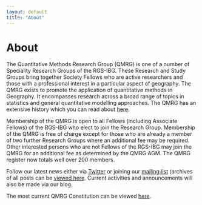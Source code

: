 ```yaml
---
layout: default
title: "About"
---
```


# About

The Quantitative Methods Research Group (QMRG) is one of a number of Speciality Research Groups of the RGS-IBG. These Research and Study Groups bring together Society Fellows who are active researchers and those with a professional interest in a particular aspect of geography. The QMRG exists to promote the application of quantitative methods in Geography. It encompasses research across a broad range of topics in statistics and general quantitative modelling approaches. The QMRG has an extensive history which you can read about [here](https://quantile.info/qmrg-history/).
	
Membership of the QMRG is open to all Fellows (including Associate Fellows) of the RGS-IBG who elect to join the Research Group. Membership of the QMRG is free of charge except for those who are already a member of two further Research Groups where an additional fee may be required. Other interested persons who are not Fellows of the RGS-IBG may join the QMRG for an additional fee as determined by the QMRG AGM. The QMRG register now totals well over 200 members.
 	
Follow our latest news either via [Twitter](https://twitter.com/qmrg_rgs_ibg) or joining our [mailing list](https://www.jiscmail.ac.uk/cgi-bin/webadmin?SUBED1=QUANT-GEOG&A=1) (archives of all posts can be [viewed here](https://www.jiscmail.ac.uk/cgi-bin/webadmin?A0=QUANT-GEOG). Current activities and announcements will also be made via our blog.

The most current QMRG Constitution can be viewed [here](https://qmrg.github.io/constitution/).
